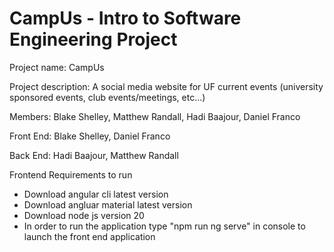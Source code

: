 # CampUs - Intro to Software Engineering Project

Project name: CampUs
              
Project description: A social media website for UF current events (university sponsored events, club events/meetings, etc...)

Members: Blake Shelley, Matthew Randall, Hadi Baajour, Daniel Franco

Front End: Blake Shelley, Daniel Franco

Back End: Hadi Baajour, Matthew Randall

Frontend Requirements to run

- Download angular cli latest version
- Download angluar material latest version
- Download node js version 20
- In order to run the application type "npm run ng serve" in console to launch the front end application
